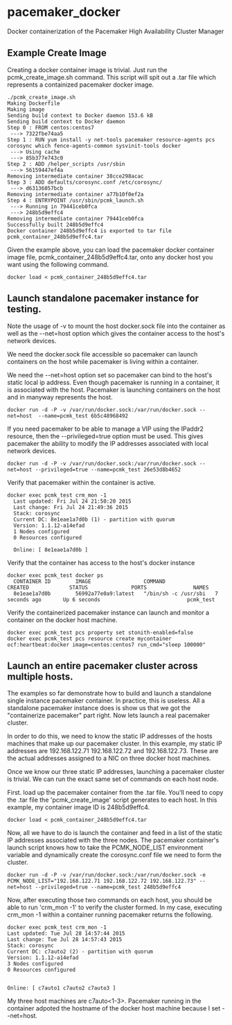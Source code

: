 # pacemaker_docker
Docker containerization of the Pacemaker High Availability Cluster Manager

## Example Create Image

Creating a docker container image is trivial. Just run the pcmk_create_image.sh
command. This script will spit out a .tar file which represents a containized
pacemaker docker image.

```
./pcmk_create_image.sh 
Making Dockerfile
Making image
Sending build context to Docker daemon 153.6 kB
Sending build context to Docker daemon 
Step 0 : FROM centos:centos7
 ---> 7322fbe74aa5
Step 1 : RUN yum install -y net-tools pacemaker resource-agents pcs corosync which fence-agents-common sysvinit-tools docker
 ---> Using cache
 ---> 85b377e743c0
Step 2 : ADD /helper_scripts /usr/sbin
 ---> 56159447ef4a
Removing intermediate container 38cce298acac
Step 3 : ADD defaults/corosync.conf /etc/corosync/
 ---> d63136057bcb
Removing intermediate container a77b10f0ef2a
Step 4 : ENTRYPOINT /usr/sbin/pcmk_launch.sh
 ---> Running in 79441ceb0fca
 ---> 248b5d9effc4
Removing intermediate container 79441ceb0fca
Successfully built 248b5d9effc4
Docker container 248b5d9effc4 is exported to tar file pcmk_container_248b5d9effc4.tar
```

Given the example above, you can load the pacemaker docker container image file,
pcmk_container_248b5d9effc4.tar, onto any docker host you want using the following
command.

```
docker load < pcmk_container_248b5d9effc4.tar
```

## Launch standalone pacemaker instance for testing.

Note the usage of -v to mount the host docker.sock file into the container
as well as the --net=host option which gives the container access to the
host's network devices.

We need the docker.sock file accessible so pacemaker can launch containers
on the host while pacemaker is living within a container.

We need the --net=host option set so pacemaker can bind to the host's static
local ip address. Even though pacemaker is running in a container, it is
associated with the host. Pacemaker is launching containers on the host and
in manyway represents the host.

```
docker run -d -P -v /var/run/docker.sock:/var/run/docker.sock --net=host  --name=pcmk_test 6b5c48968492
```

If you need pacemaker to be able to manage a VIP using the IPaddr2 resource,
then the --privileged=true option must be used. This gives pacemaker the ability
to modify the IP addresses associated with local network devices. 

```
docker run -d -P -v /var/run/docker.sock:/var/run/docker.sock --net=host --privileged=true --name=pcmk_test 26e53d8b4652
```

Verify that pacemaker within the container is active.

```
docker exec pcmk_test crm_mon -1
  Last updated: Fri Jul 24 21:50:20 2015
  Last change: Fri Jul 24 21:49:36 2015
  Stack: corosync
  Current DC: 8e1eae1a7d0b (1) - partition with quorum
  Version: 1.1.12-a14efad
  1 Nodes configured
  0 Resources configured

  Online: [ 8e1eae1a7d0b ]
```

Verify that the container has access to the host's docker instance

```
docker exec pcmk_test docker ps
  CONTAINER ID        IMAGE                 COMMAND                CREATED             STATUS              PORTS               NAMES
  8e1eae1a7d0b        56992a77e0a9:latest   "/bin/sh -c /usr/sbi   7 seconds ago       Up 6 seconds                            pcmk_test        
```

Verify the containerized pacemaker instance can launch and monitor a
container on the docker host machine.
```
docker exec pcmk_test pcs property set stonith-enabled=false
docker exec pcmk_test pcs resource create mycontainer ocf:heartbeat:docker image=centos:centos7 run_cmd="sleep 100000"
```

## Launch an entire pacemaker cluster across multiple hosts.

The examples so far demonstrate how to build and launch a standalone single
instance pacemaker container. In practice, this is useless. All a standalone
pacemaker instance does is show us that we got the "containerize pacemaker"
part right. Now lets launch a real pacemaker cluster.

In order to do this, we need to know the static IP addresses of the hosts
machines that make up our pacemaker cluster. In this example, my static
IP addresses are 192.168.122.71 192.168.122.72 and 192.168.122.73. These
are the actual addresses assigned to a NIC on three docker host machines.

Once we know our three static IP addresses, launching a pacemaker cluster
is trivial. We can run the exact same set of commands on each host node.

First. load up the pacemaker container from the .tar file. You'll need to
copy the .tar file the 'pcmk_create_image' script generates to each host.
In this example, my container image ID is 248b5d9effc4.

```
docker load < pcmk_container_248b5d9effc4.tar
```

Now, all we have to do is launch the container and feed in a list of the
static IP addresses associated with the three nodes. The pacemaker container's
launch script knows how to take the PCMK_NODE_LIST environment variable and
dynamically create the corosync.conf file we need to form the cluster.

```
docker run -d -P -v /var/run/docker.sock:/var/run/docker.sock -e PCMK_NODE_LIST="192.168.122.71 192.168.122.72 192.168.122.73" --net=host --privileged=true --name=pcmk_test 248b5d9effc4
```

Now, after executing those two commands on each host, you should be able
to run 'crm_mon -1' to verify the cluster formed. In my case, executing
crm_mon -1 within a container running pacemaker returns the following.

```
docker exec pcmk_test crm_mon -1
Last updated: Tue Jul 28 14:57:44 2015
Last change: Tue Jul 28 14:57:43 2015
Stack: corosync
Current DC: c7auto2 (2) - partition with quorum
Version: 1.1.12-a14efad
3 Nodes configured
0 Resources configured


Online: [ c7auto1 c7auto2 c7auto3 ]
```

My three host machines are c7auto<1-3>. Pacemaker running in the container adpoted
the hostname of the docker host machine because I set --net=host.

